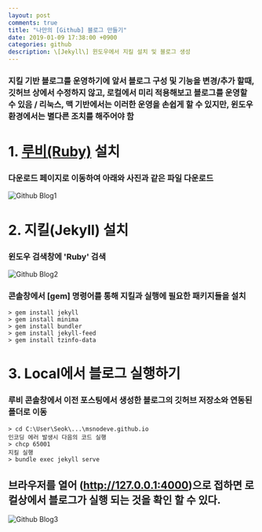 ```yaml
---
layout: post
comments: true
title: "나만의 [Github] 블로그 만들기"
date: 2019-01-09 17:38:00 +0900
categories: github
description: \[Jekyll\] 윈도우에서 지킬 설치 및 블로그 생성
---
```


### 지킬 기반 블로그를 운영하기에 앞서 블로그 구성 및 기능을 변경/추가 할때, 깃허브 상에서 수정하지 않고, 로컬에서 미리 적용해보고 블로그를 운영할 수 있음 / 리눅스, 맥 기반에서는 이러한 운영을 손쉽게 할 수 있지만, 윈도우 환경에서는 별다른 조치를 해주어야 함 

# 1. [루비(Ruby)](https://rubyinstaller.org/downloads/) 설치
### 다운로드 페이지로 이동하여 아래와 사진과 같은 파일 다운로드
![Github Blog1]({{site.static_url}}/img/github/github-blog1.png)

# 2. 지킬(Jekyll) 설치
### 윈도우 검색창에 'Ruby' 검색
![Github Blog2]({{site.static_url}}/img/github/github-blog2.png)

### 콘솔창에서 [gem] 명령어를 통해 지킬과 실행에 필요한 패키지들을 설치
    > gem install jekyll
    > gem install minima
    > gem install bundler
    > gem install jekyll-feed
    > gem install tzinfo-data

# 3. Local에서 블로그 실행하기

### 루비 콘솔창에서 이전 포스팅에서 생성한 블로그의 깃허브 저장소와 연동된 폴더로 이동
    > cd C:\User\Seok\...\msnodeve.github.io
    인코딩 에러 발생시 다음의 코드 실행
    > chcp 65001
    지킬 실행
    > bundle exec jekyll serve

## 브라우저를 열어 (http://127.0.0.1:4000)으로 접하면 로컬상에서 블로그가 실행 되는 것을 확인 할 수 있다.
![Github Blog3]({{site.static_url}}/img/github/github-blog3.png)